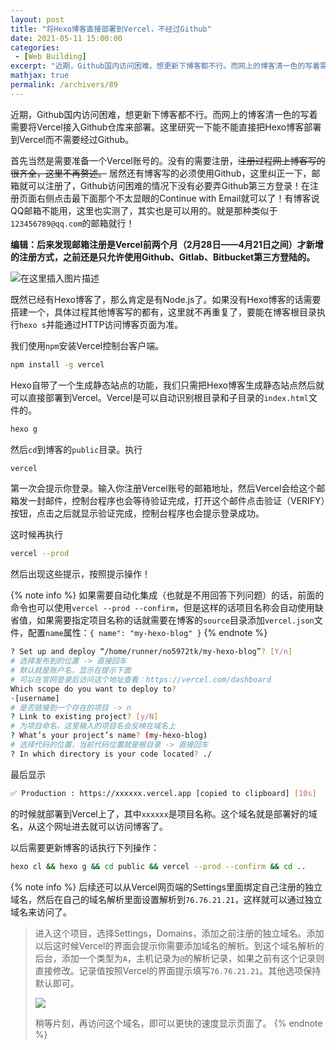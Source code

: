 ```yaml
---
layout: post
title: "将Hexo博客直接部署到Vercel，不经过Github"
date: 2021-05-11 15:00:00
categories: 
 - [Web Building]
excerpt: "近期，Github国内访问困难，想更新下博客都不行。而网上的博客清一色的写着需要将Vercel接入Github仓库来部署。这里研究一下能不能直接把Hexo博客部署到Vercel而不需要经过Github。"
mathjax: true
permalink: /archivers/89
---
```


近期，Github国内访问困难，想更新下博客都不行。而网上的博客清一色的写着需要将Vercel接入Github仓库来部署。这里研究一下能不能直接把Hexo博客部署到Vercel而不需要经过Github。

首先当然是需要准备一个Vercel账号的。没有的需要注册，~~注册过程网上博客写的很齐全，这里不再赘述。~~ 居然还有博客写的必须使用Github，这里纠正一下，邮箱就可以注册了，Github访问困难的情况下没有必要弄Github第三方登录！在注册页面右侧点击最下面那个不太显眼的Continue with Email就可以了！有博客说QQ邮箱不能用，这里也实测了，其实也是可以用的。就是那种类似于```123456789@qq.com```的邮箱就行！

**编辑：后来发现邮箱注册是Vercel前两个月（2月28日——4月21日之间）才新增的注册方式，之前还是只允许使用Github、Gitlab、Bitbucket第三方登陆的。**

![在这里插入图片描述](https://pic1.xuehuaimg.com/proxy/https://img-blog.csdnimg.cn/20210511121841353.jpeg)


既然已经有Hexo博客了，那么肯定是有Node.js了。如果没有Hexo博客的话需要搭建一个，具体过程其他博客写的都有，这里就不再重复了，要能在博客根目录执行```hexo s```并能通过HTTP访问博客页面为准。

我们使用```npm```安装Vercel控制台客户端。

```bash
npm install -g vercel
```

Hexo自带了一个生成静态站点的功能，我们只需把Hexo博客生成静态站点然后就可以直接部署到Vercel。Vercel是可以自动识别根目录和子目录的```index.html```文件的。
```bash
hexo g
```

然后```cd```到博客的```public```目录。执行
```bash
vercel
```

第一次会提示你登录。输入你注册Vercel账号的邮箱地址，然后Vercel会给这个邮箱发一封邮件，控制台程序也会等待验证完成，打开这个邮件点击验证（VERIFY）按钮，点击之后就显示验证完成，控制台程序也会提示登录成功。

这时候再执行

```bash
vercel --prod
```

然后出现这些提示，按照提示操作！

{% note info %}
如果需要自动化集成（也就是不用回答下列问题）的话，前面的命令也可以使用```vercel --prod --confirm```，但是这样的话项目名称会自动使用缺省值，如果需要指定项目名称的话就需要在博客的```source```目录添加```vercel.json```文件，配置```name```属性：```{ name": "my-hexo-blog" }```
{% endnote %}

```bash
? Set up and deploy “/home/runner/no5972tk/my-hexo-blog”? [Y/n] 
# 选择发布到的位置 -> 直接回车
# 默认就是账户名，显示在提示下面
# 可以在官网登录后访问这个地址查看：https://vercel.com/dashboard
Which scope do you want to deploy to?
·[username]
# 是否链接到一个存在的项目 -> n
? Link to existing project? [y/N]
# 为项目命名，这里输入的项目名会反映在域名上
? What’s your project’s name? (my-hexo-blog)
# 选择代码的位置，当前代码位置就是根目录 -> 直接回车
? In which directory is your code located? ./
```

最后显示

```bash
✅ Production : https://xxxxxx.vercel.app [copied to clipboard] [10s]
```
的时候就部署到Vercel上了，其中```xxxxxx```是项目名称。这个域名就是部署好的域名，从这个网址进去就可以访问博客了。

以后需要更新博客的话执行下列操作：

```bash
hexo cl && hexo g && cd public && vercel --prod --confirm && cd ..
```

{% note info %}
后续还可以从Vercel网页端的Settings里面绑定自己注册的独立域名，然后在自己的域名解析里面设置解析到```76.76.21.21```，这样就可以通过独立域名来访问了。

> 进入这个项目，选择Settings，Domains，添加之前注册的独立域名。添加以后这时候Vercel的界面会提示你需要添加域名的解析。到这个域名解析的后台，添加一个类型为```A```，主机记录为```@```的解析记录，如果之前有这个记录则直接修改。记录值按照Vercel的界面提示填写```76.76.21.21```。其他选项保持默认即可。
>
> ![](https://pic1.xuehuaimg.com/proxy/https://img-blog.csdnimg.cn/20210218100218514.png)
>
> 稍等片刻，再访问这个域名，即可以更快的速度显示页面了。
{% endnote %}